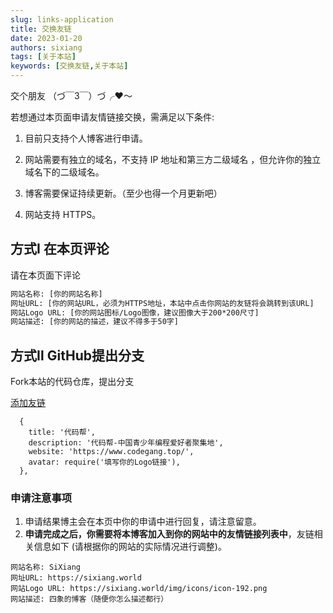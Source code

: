 ```yaml
---
slug: links-application
title: 交换友链
date: 2023-01-20
authors: sixiang
tags: [关于本站]
keywords: [交换友链,关于本站]
---
```


交个朋友 （づ￣3￣）づ╭❤️～

<!-- truncate -->

若想通过本页面申请友情链接交换，需满足以下条件:

1. 目前只支持个人博客进行申请。

2. 网站需要有独立的域名，不支持 IP 地址和第三方二级域名 ，但允许你的独立域名下的二级域名。

3. 博客需要保证持续更新。（至少也得一个月更新吧）

4. 网站支持 HTTPS。

## 方式Ⅰ **在本页评论**


   请在本页面下评论

   ```txt title="评论格式"
   网站名称: [你的网站名称]
   网址URL: [你的网站URL，必须为HTTPS地址，本站中点击你网站的友链将会跳转到该URL]
   网站Logo URL: [你的网站图标/Logo图像，建议图像大于200*200尺寸]
   网站描述: [你的网站的描述，建议不得多于50字]
   ```

## 方式Ⅱ GitHub提出分支

   Fork本站的代码仓库，提出分支

   [添加友链](https://github.com/siyijiang/sixiang.world/edit/main/data/friend.ts)

```
  {
    title: '代码帮',
    description: '代码帮-中国青少年编程爱好者聚集地',
    website: 'https://www.codegang.top/',
    avatar: require('填写你的Logo链接'),
  },
```   

### 申请注意事项

1. 申请结果博主会在本页中你的申请中进行回复，请注意留意。
2. **申请完成之后，你需要将本博客加入到你的网站中的友情链接列表中**，友链相关信息如下 (请根据你的网站的实际情况进行调整)。

```
网站名称: SiXiang
网址URL: https://sixiang.world
网站Logo URL: https://sixiang.world/img/icons/icon-192.png
网站描述: 四象的博客（随便你怎么描述都行）
```

